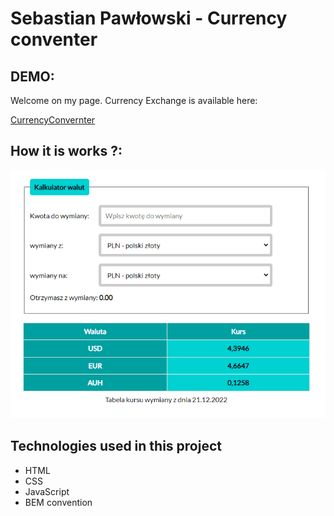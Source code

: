 # Sebastian Pawłowski - Currency conventer

## DEMO:

Welcome on my page. Currency Exchange is available here:

[CurrencyConvernter](https://zibo27.github.io/currency_conventer/)

## How it is works ?: 
![Kantor](https://github.com/zibo27/currency_conventer/blob/main/images/Animation.gif?raw=true)

## Technologies used in this project

- HTML
- CSS
- JavaScript
- BEM convention